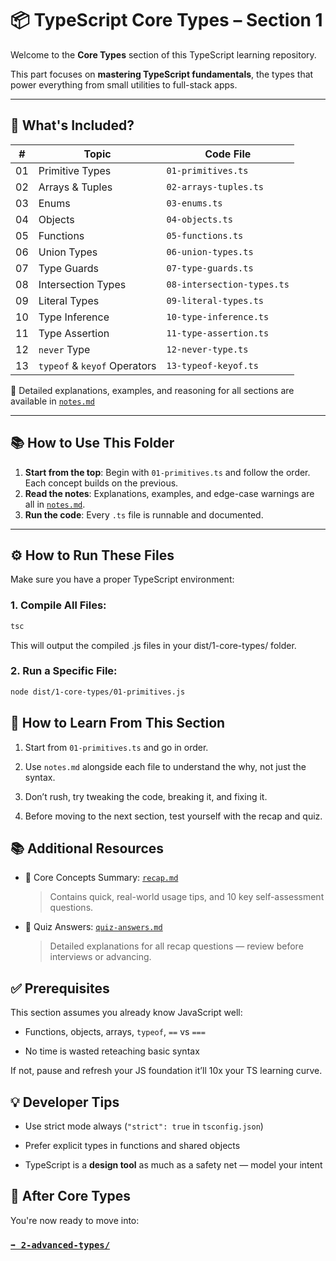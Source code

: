 # 📦 TypeScript Core Types – Section 1

Welcome to the **Core Types** section of this TypeScript learning repository.

This part focuses on **mastering TypeScript fundamentals**,  the types that power everything from small utilities to full-stack apps.

---

## 🧭 What's Included?

| #   | Topic                         | Code File                          |
|-----|-------------------------------|------------------------------------|
| 01  | Primitive Types               | `01-primitives.ts`                 |
| 02  | Arrays & Tuples               | `02-arrays-tuples.ts`              |
| 03  | Enums                         | `03-enums.ts`                      |
| 04  | Objects                       | `04-objects.ts`                    |
| 05  | Functions                     | `05-functions.ts`                  |
| 06  | Union Types                   | `06-union-types.ts`                |
| 07  | Type Guards                   | `07-type-guards.ts`                |
| 08  | Intersection Types            | `08-intersection-types.ts`         |
| 09  | Literal Types                 | `09-literal-types.ts`              |
| 10  | Type Inference                | `10-type-inference.ts`             |
| 11  | Type Assertion                | `11-type-assertion.ts`             |
| 12  | `never` Type                  | `12-never-type.ts`                 |
| 13  | `typeof` & `keyof` Operators | `13-typeof-keyof.ts`               |

📝 Detailed explanations, examples, and reasoning for all sections are available in [`notes.md`](./notes.md)

---

## 📚 How to Use This Folder

1. **Start from the top**: Begin with `01-primitives.ts` and follow the order. Each concept builds on the previous.
2. **Read the notes**: Explanations, examples, and edge-case warnings are all in [`notes.md`](./notes.md).
3. **Run the code**: Every `.ts` file is runnable and documented.

---

## ⚙️ How to Run These Files

Make sure you have a proper TypeScript environment:

### 1. Compile All Files:
```bash
tsc
```
This will output the compiled .js files in your dist/1-core-types/ folder.

### 2. Run a Specific File:
```bash
node dist/1-core-types/01-primitives.js
```

## 🚀 How to Learn From This Section
1. Start from `01-primitives.ts` and go in order.

2. Use `notes.md` alongside each file to understand the why, not just the syntax.

3. Don’t rush, try tweaking the code, breaking it, and fixing it.

4. Before moving to the next section, test yourself with the recap and quiz.

## 📚 Additional Resources
- 🧾 Core Concepts Summary: [`recap.md`](./recap.md)
    > Contains quick, real-world usage tips, and 10 key self-assessment questions.

- 🧪 Quiz Answers: [`quiz-answers.md`](./quiz-answers.md)
    > Detailed explanations for all recap questions — review before interviews or advancing.

## ✅ Prerequisites

This section assumes you already know JavaScript well:

- Functions, objects, arrays, `typeof`, `==` vs `===`

- No time is wasted reteaching basic syntax

If not, pause and refresh your JS foundation it’ll 10x your TS learning curve.

## 💡 Developer Tips
- Use strict mode always (`"strict": true` in `tsconfig.json`)

- Prefer explicit types in functions and shared objects

- TypeScript is a **design tool** as much as a safety net — model your intent

## 🏁 After Core Types
You're now ready to move into:

### [**`➡️ 2-advanced-types/`**](../2-advanced-types/)
